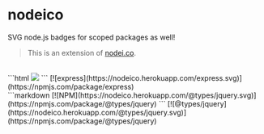 # nodeico

SVG node.js badges for scoped packages as well!
> This is an extension of [nodei.co].

<br>
```html
<a href="https://npmjs.com/package/express"><img src="https://nodeico.herokuapp.com/express.svg"></a>
```
[![express](https://nodeico.herokuapp.com/express.svg)](https://npmjs.com/package/express)

<br>
```markdown
[![NPM](https://nodeico.herokuapp.com/@types/jquery.svg)](https://npmjs.com/package/@types/jquery)
```
[![@types/jquery](https://nodeico.herokuapp.com/@types/jquery.svg)](https://npmjs.com/package/@types/jquery)


[nodei.co]: https://github.com/rvagg/nodei.co
